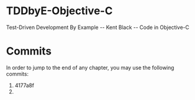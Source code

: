 # TDDbyE-Objective-C
Test-Driven Development By Example -- Kent Black -- Code in Objective-C

# Commits

In order to jump to the end of any chapter, you may use the following commits:

1. 4177a8f
2. 